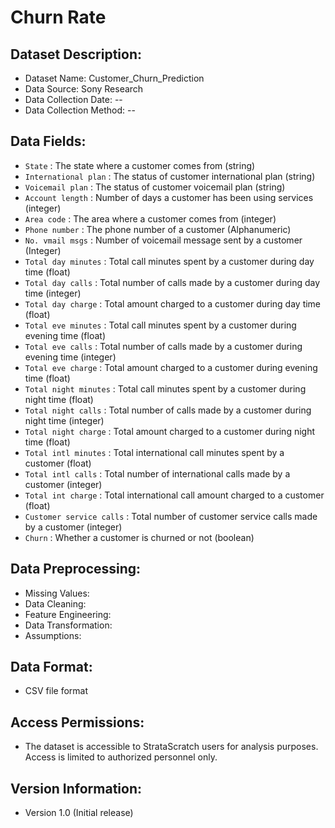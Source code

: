 # Churn Rate

## Dataset Description:
- Dataset Name: Customer_Churn_Prediction
- Data Source: Sony Research
- Data Collection Date: --
- Data Collection Method: --

## Data Fields:
- `State` : The state where a customer comes from (string)
- `International plan` : The status of customer international plan (string) 
- `Voicemail plan` : The status of customer voicemail plan (string)
- `Account length` : Number of days a customer has been using services (integer)
- `Area code` : The area where a customer comes from (integer)
- `Phone number` : The phone number of a customer (Alphanumeric)
- `No. vmail msgs` : Number of voicemail message sent by a customer (Integer)
- `Total day minutes` : Total call minutes spent by a customer during day time (float)
- `Total day calls` : Total number of calls made by a customer during day time (integer)
- `Total day charge` : Total amount charged to a customer during day time (float)
- `Total eve minutes` : Total call minutes spent by a customer during evening time (float)
- `Total eve calls` : Total number of calls made by a customer during evening time (integer)
- `Total eve charge` : Total amount charged to a customer during evening time (float)
- `Total night minutes` : Total call minutes spent by a customer during night time (float)
- `Total night calls` : Total number of calls made by a customer during night time (integer)
- `Total night charge` : Total amount charged to a customer during night time (float)
- `Total intl minutes` : Total international call minutes spent by a customer (float)
- `Total intl calls` : Total number of international calls made by a customer (integer)
- `Total int charge` : Total international call amount charged to a customer (float)
- `Customer service calls` : Total number of customer service calls made by a customer (integer)
- `Churn` : Whether a customer is churned or not (boolean)

## Data Preprocessing:
- Missing Values: 
- Data Cleaning: 
- Feature Engineering: 
- Data Transformation: 
- Assumptions: 

## Data Format:
- CSV file format

## Access Permissions:
- The dataset is accessible to StrataScratch users for analysis purposes. Access is limited to authorized personnel only.

## Version Information:
- Version 1.0 (Initial release)
